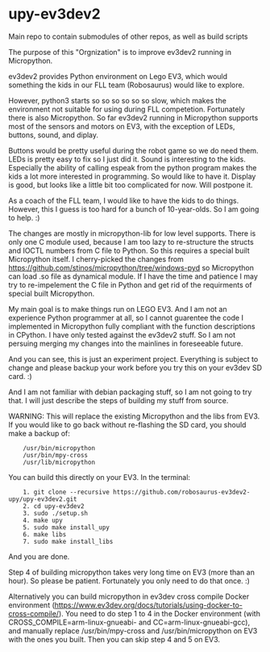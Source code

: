 # upy-ev3dev2
Main repo to contain submodules of other repos, as well as build scripts

The purpose of this "Orgnization" is to improve ev3dev2 running in Micropython.

ev3dev2 provides Python environment on Lego EV3, which would something the kids in our FLL team (Robosaurus) would like to explore.

However, python3 starts so so so so so so slow, which makes the environment not suitable for using during FLL competetion.
Fortunately there is also Micropython. So far ev3dev2 running in Micropython supports most of the sensors and motors on EV3, with the exception of LEDs, buttons, sound, and diplay.

Buttons would be pretty useful during the robot game so we do need them.
LEDs is pretty easy to fix so I just did it.
Sound is interesting to the kids. Especially the ability of calling espeak from the python program makes the kids a lot more interested in programming. So would like to have it.
Display is good, but looks like a little bit too complicated for now. Will postpone it.

As a coach of the FLL team, I would like to have the kids to do things. However, this I guess is too hard for a bunch of 10-year-olds. So I am going to help. :)

The changes are mostly in micropython-lib for low level supports. There is only one C module used, because I am too lazy to re-structure the structs and IOCTL numbers from C file to Python. So this requires a special built Micropython itself. I cherry-picked the changes from https://github.com/stinos/micropython/tree/windows-pyd so Micropython can load .so file as dynamical module. If I have the time and patience I may try to re-impelement the C file in Python and get rid of the requirments of special built Micropython.

My main goal is to make things run on LEGO EV3. And I am not an experience Python programmer at all, so I cannot guarentee the code I implemented in Micropython fully compliant with the function descriptions in CPython. I have only tested against the ev3dev2 stuff. So I am not persuing merging my changes into the mainlines in foreseeable future.

And you can see, this is just an experiment project. Everything is subject to change and please backup your work before you try this on your ev3dev SD card. :)

And I am not familiar with debian packaging stuff, so I am not going to try that. I will just describe the steps of building my stuff from source.

WARNING:
This will replace the existing Micropython and the libs from EV3. If you would like to go back without re-flashing the SD card, you should make a backup of:
```
    /usr/bin/micropython
    /usr/bin/mpy-cross
    /usr/lib/micropython
```

You can build this directly on your EV3. In the terminal:
```
    1. git clone --recursive https://github.com/robosaurus-ev3dev2-upy/upy-ev3dev2.git
    2. cd upy-ev3dev2
    3. sudo ./setup.sh
    4. make upy
    5. sudo make install_upy
    6. make libs
    7. sudo make install_libs
```
And you are done.

Step 4 of building micropython takes very long time on EV3 (more than an hour). So please be patient. Fortunately you only need to do that once. :)

Alternatively you can build micropython in ev3dev cross compile Docker environment (https://www.ev3dev.org/docs/tutorials/using-docker-to-cross-compile/). You need to do step 1 to 4 in the Docker environment (with CROSS_COMPILE=arm-linux-gnueabi- and CC=arm-linux-gnueabi-gcc), and manually replace /usr/bin/mpy-cross and /usr/bin/micropython on EV3 with the ones you built.
Then you can skip step 4 and 5 on EV3.
     
    


